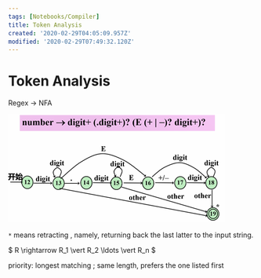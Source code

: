 ```yaml
---
tags: [Notebooks/Compiler]
title: Token Analysis
created: '2020-02-29T04:05:09.957Z'
modified: '2020-02-29T07:49:32.120Z'
---
```


# Token Analysis

Regex -> NFA

<img src="./Token Analysis.assets/image-20200229154056458.png" alt="image-20200229154056458" style="zoom:50%;" />

`*` means retracting , namely, returning back the last latter to the input string.



$ R \rightarrow R_1 \vert R_2 \ldots \vert R_n $

priority: longest matching ; same length, prefers the one listed first



